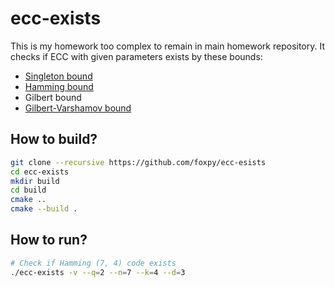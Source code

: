 # ecc-exists

This is my homework too complex to remain in
main homework repository. It checks if ECC with
given parameters exists by these bounds:
- [Singleton bound](https://en.wikipedia.org/wiki/Singleton_bound)
- [Hamming bound](https://en.wikipedia.org/wiki/Hamming_bound)
- Gilbert bound
- [Gilbert-Varshamov bound](https://en.wikipedia.org/wiki/Gilbert%E2%80%93Varshamov_bound)

## How to build?

```bash
git clone --recursive https://github.com/foxpy/ecc-esists
cd ecc-exists
mkdir build
cd build
cmake ..
cmake --build .
```

## How to run?

```bash
# Check if Hamming (7, 4) code exists
./ecc-exists -v --q=2 --n=7 --k=4 --d=3
```
